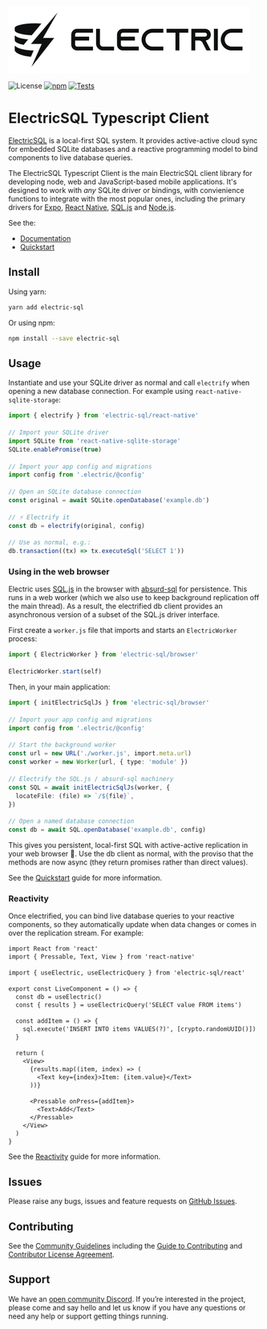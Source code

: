 <a href="https://electric-sql.com">
  <picture>
    <source media="(prefers-color-scheme: dark)"
        srcset="https://raw.githubusercontent.com/electric-sql/meta/main/identity/ElectricSQL-logo-light-trans.svg"
    />
    <source media="(prefers-color-scheme: light)"
        srcset="https://raw.githubusercontent.com/electric-sql/meta/main/identity/ElectricSQL-logo-black.svg"
    />
    <img alt="ElectricSQL logo"
        src="https://raw.githubusercontent.com/electric-sql/meta/main/identity/ElectricSQL-logo-black.svg"
    />
  </picture>
</a>

![License](https://img.shields.io/github/license/electric-sql/electric) [![npm](https://img.shields.io/npm/v/electric-sql)](https://www.npmjs.com/package/electric-sql) [![Tests](https://github.com/electric-sql/electric/actions/workflows/clients_typescript_tests.yml/badge.svg?event=push)](https://github.com/electric-sql/electric/actions/workflows/clients_typescript_tests.yml)

# ElectricSQL Typescript Client

[ElectricSQL](https://electric-sql.com) is a local-first SQL system. It provides active-active cloud sync for embedded SQLite databases and a reactive programming model to bind components to live database queries.

The ElectricSQL Typescript Client is the main ElectricSQL client library for developing node, web and JavaScript-based mobile applications. It's designed to work with _any_ SQLite driver or bindings, with convienience functions to integrate with the most popular ones, including the primary drivers for [Expo](https://electric-sql.com/docs/usage/drivers#expo), [React Native](https://electric-sql.com/docs/usage/drivers#react-native), [SQL.js](https://electric-sql.com/docs/usage/drivers#web) and [Node.js](https://electric-sql.com/docs/usage/drivers#edge).

See the:

- [Documentation](https://electric-sql.com/docs)
- [Quickstart](https://electric-sql.com/docs/usage/quickstart)

## Install

Using yarn:

```sh
yarn add electric-sql
```

Or using npm:

```sh
npm install --save electric-sql
```

## Usage

Instantiate and use your SQLite driver as normal and call `electrify` when opening a new database connection. For example using `react-native-sqlite-storage`:

```ts
import { electrify } from 'electric-sql/react-native'

// Import your SQLite driver
import SQLite from 'react-native-sqlite-storage'
SQLite.enablePromise(true)

// Import your app config and migrations
import config from '.electric/@config'

// Open an SQLite database connection
const original = await SQLite.openDatabase('example.db')

// ⚡ Electrify it
const db = electrify(original, config)

// Use as normal, e.g.:
db.transaction((tx) => tx.executeSql('SELECT 1'))
```

### Using in the web browser

Electric uses [SQL.js](https://electric-sql.com/docs/usage/drivers#web) in the browser with [absurd-sql](https://electric-sql.com/docs/usage/drivers#web) for persistence. This runs in a web worker (which we also use to keep background replication off the main thread). As a result, the electrified db client provides an asynchronous version of a subset of the SQL.js driver interface.

First create a `worker.js` file that imports and starts an `ElectricWorker` process:

```ts
import { ElectricWorker } from 'electric-sql/browser'

ElectricWorker.start(self)
```

Then, in your main application:

```ts
import { initElectricSqlJs } from 'electric-sql/browser'

// Import your app config and migrations
import config from '.electric/@config'

// Start the background worker
const url = new URL('./worker.js', import.meta.url)
const worker = new Worker(url, { type: 'module' })

// Electrify the SQL.js / absurd-sql machinery
const SQL = await initElectricSqlJs(worker, {
  locateFile: (file) => `/${file}`,
})

// Open a named database connection
const db = await SQL.openDatabase('example.db', config)
```

This gives you persistent, local-first SQL with active-active replication
in your web browser 🤯. Use the db client as normal, with the proviso that
the methods are now async (they return promises rather than direct values).

See the [Quickstart](https://electric-sql.com/docs/usage/quickstart) guide for more information.

### Reactivity

Once electrified, you can bind live database queries to your reactive components, so they automatically update when data changes or comes in over the replication stream. For example:

```tsx
import React from 'react'
import { Pressable, Text, View } from 'react-native'

import { useElectric, useElectricQuery } from 'electric-sql/react'

export const LiveComponent = () => {
  const db = useElectric()
  const { results } = useElectricQuery('SELECT value FROM items')

  const addItem = () => {
    sql.execute('INSERT INTO items VALUES(?)', [crypto.randomUUID()])
  }

  return (
    <View>
      {results.map((item, index) => (
        <Text key={index}>Item: {item.value}</Text>
      ))}

      <Pressable onPress={addItem}>
        <Text>Add</Text>
      </Pressable>
    </View>
  )
}
```

See the [Reactivity](https://electric-sql.com/docs/usage/reactivity) guide for more information.

## Issues

Please raise any bugs, issues and feature requests on [GitHub Issues](https://github.com/electric-sql/electric/issues).

## Contributing

See the [Community Guidelines](https://github.com/electric-sql/meta) including the [Guide to Contributing](https://github.com/electric-sql/meta/blob/main/CONTRIBUTING.md) and [Contributor License Agreement](https://github.com/electric-sql/meta/blob/main/CLA.md).

## Support

We have an [open community Discord](https://discord.gg/B7kHGwDcbj). If you’re interested in the project, please come and say hello and let us know if you have any questions or need any help or support getting things running.
